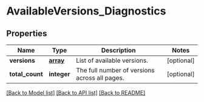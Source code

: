 # AvailableVersions_Diagnostics

## Properties
Name | Type | Description | Notes
------------ | ------------- | ------------- | -------------
**versions** | [**array**](.md) | List of available versions. | [optional] 
**total_count** | **integer** | The full number of versions across all pages. | [optional] 

[[Back to Model list]](../README.md#documentation-for-models) [[Back to API list]](../README.md#documentation-for-api-endpoints) [[Back to README]](../README.md)

